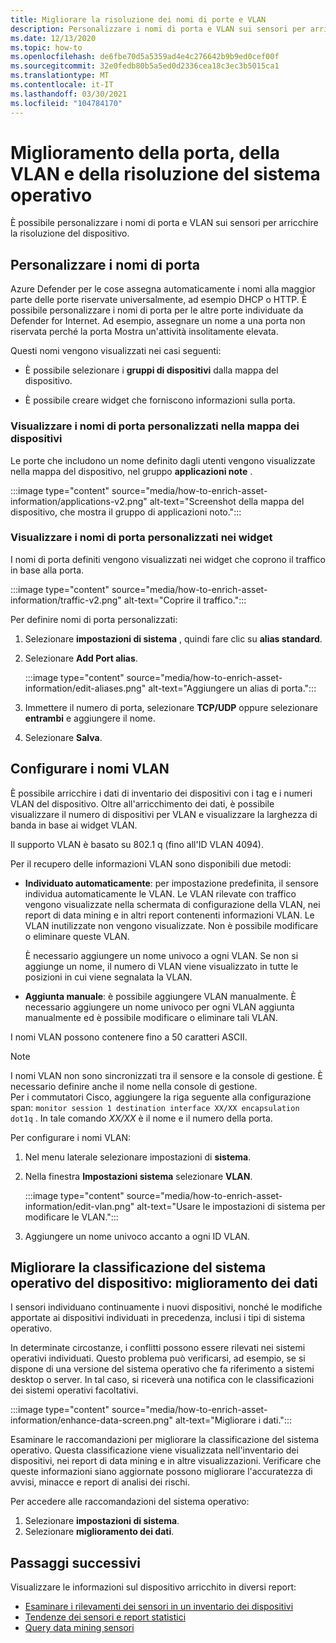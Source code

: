 ```yaml
---
title: Migliorare la risoluzione dei nomi di porte e VLAN
description: Personalizzare i nomi di porta e VLAN sui sensori per arricchire la risoluzione del dispositivo.
ms.date: 12/13/2020
ms.topic: how-to
ms.openlocfilehash: de6fbe70d5a5359ad4e4c276642b9b9ed0cef00f
ms.sourcegitcommit: 32e0fedb80b5a5ed0d2336cea18c3ec3b5015ca1
ms.translationtype: MT
ms.contentlocale: it-IT
ms.lasthandoff: 03/30/2021
ms.locfileid: "104784170"
---
```

# <a name="enhance-port-vlan-and-os-resolution"></a>Miglioramento della porta, della VLAN e della risoluzione del sistema operativo

È possibile personalizzare i nomi di porta e VLAN sui sensori per arricchire la risoluzione del dispositivo.

## <a name="customize-port-names"></a>Personalizzare i nomi di porta

Azure Defender per le cose assegna automaticamente i nomi alla maggior parte delle porte riservate universalmente, ad esempio DHCP o HTTP. È possibile personalizzare i nomi di porta per le altre porte individuate da Defender for Internet. Ad esempio, assegnare un nome a una porta non riservata perché la porta Mostra un'attività insolitamente elevata.

Questi nomi vengono visualizzati nei casi seguenti:

  - È possibile selezionare i **gruppi di dispositivi** dalla mappa del dispositivo.

  - È possibile creare widget che forniscono informazioni sulla porta.

### <a name="view-custom-port-names-in-the-device-map"></a>Visualizzare i nomi di porta personalizzati nella mappa dei dispositivi

Le porte che includono un nome definito dagli utenti vengono visualizzate nella mappa del dispositivo, nel gruppo **applicazioni note** .

:::image type="content" source="media/how-to-enrich-asset-information/applications-v2.png" alt-text="Screenshot della mappa del dispositivo, che mostra il gruppo di applicazioni noto.":::

### <a name="view-custom-port-names-in-widgets"></a>Visualizzare i nomi di porta personalizzati nei widget

I nomi di porta definiti vengono visualizzati nei widget che coprono il traffico in base alla porta.

:::image type="content" source="media/how-to-enrich-asset-information/traffic-v2.png" alt-text="Coprire il traffico.":::

Per definire nomi di porta personalizzati:

1. Selezionare **impostazioni di sistema** , quindi fare clic su **alias standard**.

2. Selezionare **Add Port alias**.

    :::image type="content" source="media/how-to-enrich-asset-information/edit-aliases.png" alt-text="Aggiungere un alias di porta.":::

3. Immettere il numero di porta, selezionare **TCP/UDP** oppure selezionare **entrambi** e aggiungere il nome.

4. Selezionare **Salva**.

## <a name="configure-vlan-names"></a>Configurare i nomi VLAN

È possibile arricchire i dati di inventario dei dispositivi con i tag e i numeri VLAN del dispositivo. Oltre all'arricchimento dei dati, è possibile visualizzare il numero di dispositivi per VLAN e visualizzare la larghezza di banda in base ai widget VLAN.

Il supporto VLAN è basato su 802.1 q (fino all'ID VLAN 4094).

Per il recupero delle informazioni VLAN sono disponibili due metodi:

- **Individuato automaticamente**: per impostazione predefinita, il sensore individua automaticamente le VLAN. Le VLAN rilevate con traffico vengono visualizzate nella schermata di configurazione della VLAN, nei report di data mining e in altri report contenenti informazioni VLAN. Le VLAN inutilizzate non vengono visualizzate. Non è possibile modificare o eliminare queste VLAN. 

  È necessario aggiungere un nome univoco a ogni VLAN. Se non si aggiunge un nome, il numero di VLAN viene visualizzato in tutte le posizioni in cui viene segnalata la VLAN.

- **Aggiunta manuale**: è possibile aggiungere VLAN manualmente. È necessario aggiungere un nome univoco per ogni VLAN aggiunta manualmente ed è possibile modificare o eliminare tali VLAN.

I nomi VLAN possono contenere fino a 50 caratteri ASCII.

> [!NOTE]
> I nomi VLAN non sono sincronizzati tra il sensore e la console di gestione. È necessario definire anche il nome nella console di gestione.  
Per i commutatori Cisco, aggiungere la riga seguente alla configurazione span: `monitor session 1 destination interface XX/XX encapsulation dot1q` . In tale comando *XX/XX* è il nome e il numero della porta.

Per configurare i nomi VLAN:

1. Nel menu laterale selezionare impostazioni di **sistema**.

2. Nella finestra **Impostazioni sistema** selezionare **VLAN**.

    :::image type="content" source="media/how-to-enrich-asset-information/edit-vlan.png" alt-text="Usare le impostazioni di sistema per modificare le VLAN.":::

3. Aggiungere un nome univoco accanto a ogni ID VLAN.

## <a name="improve-device-operating-system-classification-data-enhancement"></a>Migliorare la classificazione del sistema operativo del dispositivo: miglioramento dei dati

I sensori individuano continuamente i nuovi dispositivi, nonché le modifiche apportate ai dispositivi individuati in precedenza, inclusi i tipi di sistema operativo.

In determinate circostanze, i conflitti possono essere rilevati nei sistemi operativi individuati. Questo problema può verificarsi, ad esempio, se si dispone di una versione del sistema operativo che fa riferimento a sistemi desktop o server. In tal caso, si riceverà una notifica con le classificazioni dei sistemi operativi facoltativi.

:::image type="content" source="media/how-to-enrich-asset-information/enhance-data-screen.png" alt-text="Migliorare i dati.":::

Esaminare le raccomandazioni per migliorare la classificazione del sistema operativo. Questa classificazione viene visualizzata nell'inventario dei dispositivi, nei report di data mining e in altre visualizzazioni. Verificare che queste informazioni siano aggiornate possono migliorare l'accuratezza di avvisi, minacce e report di analisi dei rischi.

Per accedere alle raccomandazioni del sistema operativo:

1. Selezionare **impostazioni di sistema**.
1. Selezionare **miglioramento dei dati**.

## <a name="next-steps"></a>Passaggi successivi

Visualizzare le informazioni sul dispositivo arricchito in diversi report:

- [Esaminare i rilevamenti dei sensori in un inventario dei dispositivi](how-to-investigate-sensor-detections-in-a-device-inventory.md)
- [Tendenze dei sensori e report statistici](how-to-create-trends-and-statistics-reports.md)
- [Query data mining sensori](how-to-create-data-mining-queries.md)
